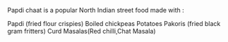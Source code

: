  Papdi chaat is a popular North Indian street food made with :


 Papdi (fried flour crispies)
 Boiled chickpeas
 Potatoes
 Pakoris (fried black gram fritters) 
 Curd
 Masalas(Red chilli,Chat Masala)